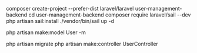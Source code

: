 composer create-project --prefer-dist laravel/laravel user-management-backend
cd user-management-backend
composer require laravel/sail --dev
php artisan sail:install
./vendor/bin/sail up -d

php artisan make:model User -m

php artisan migrate
php artisan make:controller UserController

